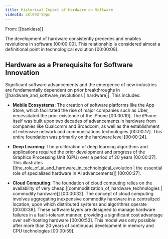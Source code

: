 ```yaml
---
title: Historical Impact of Hardware on Software
videoId: LKlE93-SDpc
---
```


From: [[bankless]] <br/> 

The development of hardware consistently precedes and enables revolutions in software <a class="yt-timestamp" data-t="00:00:00">[00:00:00]</a>. This relationship is considered almost a definitional point in technological evolution <a class="yt-timestamp" data-t="00:00:08">[00:00:08]</a>.

## Hardware as a Prerequisite for Software Innovation
Significant software advancements and the emergence of new industries are fundamentally dependent on prior breakthroughs in [[hardware_and_software_revolutions | hardware]]. This includes:

*   **Mobile Ecosystems**: The creation of software platforms like the App Store, which facilitated the rise of major companies such as Uber, necessitated the prior existence of the iPhone <a class="yt-timestamp" data-t="00:00:10">[00:00:10]</a>. The iPhone itself was built upon two decades of advancements in hardware from companies like Qualcomm and Broadcom, as well as the establishment of extensive network and communications technologies <a class="yt-timestamp" data-t="00:00:17">[00:00:17]</a>. This entire foundation was primarily on the hardware level <a class="yt-timestamp" data-t="00:00:24">[00:00:24]</a>.

*   **Deep Learning**: The proliferation of deep learning algorithms and applications required the prior development and progress of the Graphics Processing Unit (GPU) over a period of 20 years <a class="yt-timestamp" data-t="00:00:27">[00:00:27]</a>. This illustrates [[the_role_of_ai_and_hardware_in_technological_evolution | the essential role of specialized hardware in AI advancements]] <a class="yt-timestamp" data-t="00:00:27">[00:00:27]</a>.

*   **Cloud Computing**: The foundation of cloud computing relies on the availability of very cheap [[commoditization_of_hardware_technologies | commodity hardware]] <a class="yt-timestamp" data-t="00:00:32">[00:00:32]</a>. The concept of cloud computing involves aggregating inexpensive commodity hardware in a centralized location, upon which distributed systems and algorithms operate <a class="yt-timestamp" data-t="00:00:38">[00:00:38]</a>. These software layers are designed to manage hardware failures in a fault-tolerant manner, providing a significant cost advantage over self-hosting hardware <a class="yt-timestamp" data-t="00:00:53">[00:00:53]</a>. This model was only possible after more than 20 years of continuous development in memory and CPU technologies <a class="yt-timestamp" data-t="00:00:59">[00:00:59]</a>.